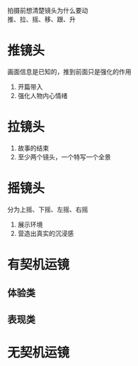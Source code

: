 拍摄前想清楚镜头为什么要动  
推、拉、摇、移、跟、升
# 推镜头
画面信息是已知的，推到前面只是强化的作用
1. 开篇带入
2. 强化人物内心情绪
# 拉镜头
1. 故事的结束
2. 至少两个镜头，一个特写一个全景
# 摇镜头
分为上摇、下摇、左摇、右摇
1. 展示环境
2. 营造出真实的沉浸感

# 有契机运镜
## 体验类

## 表现类

# 无契机运镜
